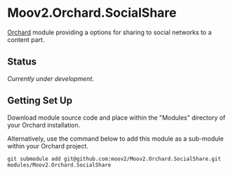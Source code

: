 # Moov2.Orchard.SocialShare

[Orchard](http://www.orchardproject.net/) module providing a options for sharing to social networks to a content part.

## Status

*Currently under development.*

## Getting Set Up

Download module source code and place within the "Modules" directory of your Orchard installation.

Alternatively, use the command below to add this module as a sub-module within your Orchard project.

    git submodule add git@github.com:moov2/Moov2.Orchard.SocialShare.git modules/Moov2.Orchard.SocialShare